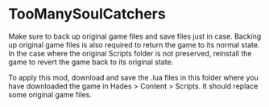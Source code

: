 # TooManySoulCatchers

Make sure to back up original game files and save files just in case. Backing up original game files is also required to return the game to its normal state.
In the case where the original Scripts folder is not preserved, reinstall the game to revert the game back to its original state.

To apply this mod, download and save the .lua files in this folder where you have downloaded the game in Hades > Content > Scripts.
It should replace some original game files.
